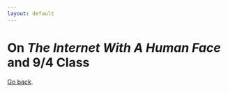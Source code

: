 ```yaml
---
layout: default
---
```


# [](#header-1)On _The Internet With A Human Face_ and 9/4 Class



[Go back](index).
